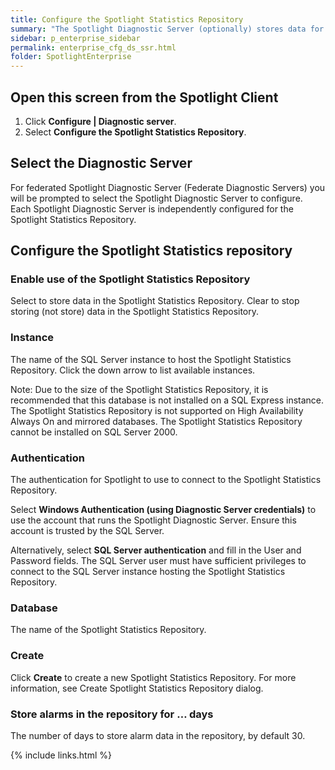 ```yaml
---
title: Configure the Spotlight Statistics Repository
summary: "The Spotlight Diagnostic Server (optionally) stores data for long term history for reporting and trending in the Spotlight Statistics Repository."
sidebar: p_enterprise_sidebar
permalink: enterprise_cfg_ds_ssr.html
folder: SpotlightEnterprise
---
```




## Open this screen from the Spotlight Client

1. Click **Configure \| Diagnostic server**.
2. Select **Configure the Spotlight Statistics Repository**.

## Select the Diagnostic Server

For federated Spotlight Diagnostic Server (Federate Diagnostic Servers) you will be prompted to select the Spotlight Diagnostic Server to configure. Each Spotlight Diagnostic Server is independently configured for the Spotlight Statistics Repository.

## Configure the Spotlight Statistics repository

### Enable use of the Spotlight Statistics Repository

Select to store data in the Spotlight Statistics Repository. Clear to stop storing (not store) data in the Spotlight Statistics Repository.

### Instance

The name of the SQL Server instance to host the Spotlight Statistics Repository. Click the down arrow to list available instances.

Note: Due to the size of the Spotlight Statistics Repository, it is recommended that this database is not installed on a SQL Express instance. The Spotlight Statistics Repository is not supported on High Availability Always On and mirrored databases. The Spotlight Statistics Repository cannot be installed on SQL Server 2000.

### Authentication

The authentication for Spotlight to use to connect to the Spotlight Statistics Repository.

Select **Windows Authentication (using Diagnostic Server credentials)** to use the account that runs the Spotlight Diagnostic Server. Ensure this account is trusted by the SQL Server.

Alternatively, select **SQL Server authentication** and fill in the User and Password fields. The SQL Server user must have sufficient privileges to connect to the SQL Server instance hosting the Spotlight Statistics Repository.

### Database

The name of the Spotlight Statistics Repository.

### Create

Click **Create** to create a new Spotlight Statistics Repository. For more information, see Create Spotlight Statistics Repository dialog.

### Store alarms in the repository for … days

The number of days to store alarm data in the repository, by default 30.



{% include links.html %}
